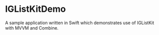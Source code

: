 # IGListKitDemo

A sample application written in Swift which demonstrates use of IGListKit with MVVM and Combine.





